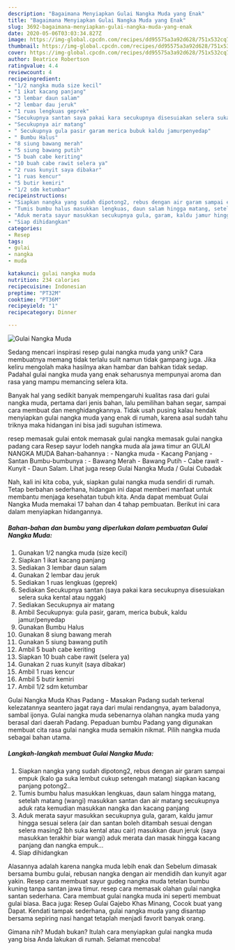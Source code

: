 ```yaml
---
description: "Bagaimana Menyiapkan Gulai Nangka Muda yang Enak"
title: "Bagaimana Menyiapkan Gulai Nangka Muda yang Enak"
slug: 3692-bagaimana-menyiapkan-gulai-nangka-muda-yang-enak
date: 2020-05-06T03:03:34.827Z
image: https://img-global.cpcdn.com/recipes/dd95575a3a92d628/751x532cq70/gulai-nangka-muda-foto-resep-utama.jpg
thumbnail: https://img-global.cpcdn.com/recipes/dd95575a3a92d628/751x532cq70/gulai-nangka-muda-foto-resep-utama.jpg
cover: https://img-global.cpcdn.com/recipes/dd95575a3a92d628/751x532cq70/gulai-nangka-muda-foto-resep-utama.jpg
author: Beatrice Robertson
ratingvalue: 4.4
reviewcount: 4
recipeingredient:
- "1/2 nangka muda size kecil"
- "1 ikat kacang panjang"
- "3 lembar daun salam"
- "2 lembar dau jeruk"
- "1 ruas lengkuas geprek"
- "Secukupnya santan saya pakai kara secukupnya disesuiakan selera suka kental atau nggak"
- "Secukupnya air matang"
- " Secukupnya gula pasir garam merica bubuk kaldu jamurpenyedap"
- " Bumbu Halus"
- "8 siung bawang merah"
- "5 siung bawang putih"
- "5 buah cabe keriting"
- "10 buah cabe rawit selera ya"
- "2 ruas kunyit saya dibakar"
- "1 ruas kencur"
- "5 butir kemiri"
- "1/2 sdm ketumbar"
recipeinstructions:
- "Siapkan nangka yang sudah dipotong2, rebus dengan air garam sampai empuk (kalo ga suka lembut cukup setengah matang) siapkan kacang panjang potong2.."
- "Tumis bumbu halus masukkan lengkuas, daun salam hingga matang, setelah matang (wangi) masukkan santan dan air matang secukupnya aduk rata kemudian masukkan nangka dan kacang panjang"
- "Aduk merata sayur masukkan secukupnya gula, garam, kaldu jamur hingga sesuai selera (air dan santan boleh ditambah sesuai dengan selera masing2 lbh suka kental atau cair) masukkan daun jeruk (saya masukkan terakhir biar wangi) aduk merata dan masak hingga kacang panjang dan nangka empuk..."
- "Siap dihidangkan"
categories:
- Resep
tags:
- gulai
- nangka
- muda

katakunci: gulai nangka muda 
nutrition: 234 calories
recipecuisine: Indonesian
preptime: "PT32M"
cooktime: "PT36M"
recipeyield: "1"
recipecategory: Dinner

---
```



![Gulai Nangka Muda](https://img-global.cpcdn.com/recipes/dd95575a3a92d628/751x532cq70/gulai-nangka-muda-foto-resep-utama.jpg)

Sedang mencari inspirasi resep gulai nangka muda yang unik? Cara membuatnya memang tidak terlalu sulit namun tidak gampang juga. Jika keliru mengolah maka hasilnya akan hambar dan bahkan tidak sedap. Padahal gulai nangka muda yang enak seharusnya mempunyai aroma dan rasa yang mampu memancing selera kita.

Banyak hal yang sedikit banyak mempengaruhi kualitas rasa dari gulai nangka muda, pertama dari jenis bahan, lalu pemilihan bahan segar, sampai cara membuat dan menghidangkannya. Tidak usah pusing kalau hendak menyiapkan gulai nangka muda yang enak di rumah, karena asal sudah tahu triknya maka hidangan ini bisa jadi suguhan istimewa.

resep memasak gulai entok memasak gulai nangka memasak gulai nangka padang cara Resep sayur lodeh nangka muda ala jawa timur an GULAI NANGKA MUDA Bahan-bahannya : - Nangka muda - Kacang Panjang - Santan Bumbu-bumbunya : - Bawang Merah - Bawang Putih - Cabe rawit - Kunyit - Daun Salam. Lihat juga resep Gulai Nangka Muda / Gulai Cubadak


Nah, kali ini kita coba, yuk, siapkan gulai nangka muda sendiri di rumah. Tetap berbahan sederhana, hidangan ini dapat memberi manfaat untuk membantu menjaga kesehatan tubuh kita. Anda dapat membuat Gulai Nangka Muda memakai 17 bahan dan 4 tahap pembuatan. Berikut ini cara dalam menyiapkan hidangannya.

<!--inarticleads1-->

##### Bahan-bahan dan bumbu yang diperlukan dalam pembuatan Gulai Nangka Muda:

1. Gunakan 1/2 nangka muda (size kecil)
1. Siapkan 1 ikat kacang panjang
1. Sediakan 3 lembar daun salam
1. Gunakan 2 lembar dau jeruk
1. Sediakan 1 ruas lengkuas (geprek)
1. Sediakan Secukupnya santan (saya pakai kara secukupnya disesuiakan selera suka kental atau nggak)
1. Sediakan Secukupnya air matang
1. Ambil  Secukupnya: gula pasir, garam, merica bubuk, kaldu jamur/penyedap
1. Gunakan  Bumbu Halus
1. Gunakan 8 siung bawang merah
1. Gunakan 5 siung bawang putih
1. Ambil 5 buah cabe keriting
1. Siapkan 10 buah cabe rawit (selera ya)
1. Gunakan 2 ruas kunyit (saya dibakar)
1. Ambil 1 ruas kencur
1. Ambil 5 butir kemiri
1. Ambil 1/2 sdm ketumbar


Gulai Nangka Muda Khas Padang - Masakan Padang sudah terkenal kelezatannya seantero jagat raya dari mulai rendangnya, ayam baladonya, sambal ijonya. Gulai nangka muda sebenarnya olahan nangka muda yang berasal dari daerah Padang. Pepaduan bumbu Padang yang digunakan membuat cita rasa gulai nangka muda semakin nikmat. Pilih nangka muda sebagai bahan utama. 

<!--inarticleads2-->

##### Langkah-langkah membuat Gulai Nangka Muda:

1. Siapkan nangka yang sudah dipotong2, rebus dengan air garam sampai empuk (kalo ga suka lembut cukup setengah matang) siapkan kacang panjang potong2..
1. Tumis bumbu halus masukkan lengkuas, daun salam hingga matang, setelah matang (wangi) masukkan santan dan air matang secukupnya aduk rata kemudian masukkan nangka dan kacang panjang
1. Aduk merata sayur masukkan secukupnya gula, garam, kaldu jamur hingga sesuai selera (air dan santan boleh ditambah sesuai dengan selera masing2 lbh suka kental atau cair) masukkan daun jeruk (saya masukkan terakhir biar wangi) aduk merata dan masak hingga kacang panjang dan nangka empuk...
1. Siap dihidangkan


Alasannya adalah karena nangka muda lebih enak dan Sebelum dimasak bersama bumbu gulai, rebusan nangka dengan air mendidih dan kunyit agar yakin. Resep cara membuat sayur gudeg nangka muda tetelan bumbu kuning tanpa santan jawa timur. resep cara memasak olahan gulai nangka santan sederhana. Cara membuat gulai nangka muda ini seperti membuat gulai biasa. Baca juga: Resep Gulai Gajebo Khas Minang, Cocok buat yang Dapat. Kendati tampak sederhana, gulai nangka muda yang disantap bersama sepiring nasi hangat tetaplah menjadi favorit banyak orang. 

Gimana nih? Mudah bukan? Itulah cara menyiapkan gulai nangka muda yang bisa Anda lakukan di rumah. Selamat mencoba!
